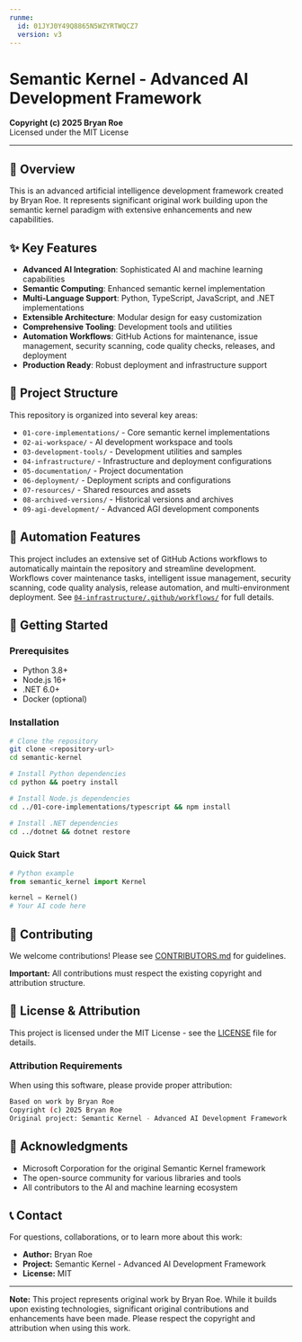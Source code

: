 ```yaml
---
runme:
  id: 01JYJ0Y49Q8865N5WZYRTWQCZ7
  version: v3
---
```


# Semantic Kernel - Advanced AI Development Framework

**Copyright (c) 2025 Bryan Roe**  
Licensed under the MIT License

---

## 🚀 Overview

This is an advanced artificial intelligence development framework created by Bryan Roe. It represents significant original work building upon the semantic kernel paradigm with extensive enhancements and new capabilities.

## ✨ Key Features

- **Advanced AI Integration**: Sophisticated AI and machine learning capabilities
- **Semantic Computing**: Enhanced semantic kernel implementation
- **Multi-Language Support**: Python, TypeScript, JavaScript, and .NET implementations
- **Extensible Architecture**: Modular design for easy customization
- **Comprehensive Tooling**: Development tools and utilities
- **Automation Workflows**: GitHub Actions for maintenance, issue management,
  security scanning, code quality checks, releases, and deployment
- **Production Ready**: Robust deployment and infrastructure support

## 📁 Project Structure

This repository is organized into several key areas:

- `01-core-implementations/` - Core semantic kernel implementations
- `02-ai-workspace/` - AI development workspace and tools
- `03-development-tools/` - Development utilities and samples
- `04-infrastructure/` - Infrastructure and deployment configurations
- `05-documentation/` - Project documentation
- `06-deployment/` - Deployment scripts and configurations
- `07-resources/` - Shared resources and assets
- `08-archived-versions/` - Historical versions and archives
- `09-agi-development/` - Advanced AGI development components

## 🤖 Automation Features

This project includes an extensive set of GitHub Actions workflows to
automatically maintain the repository and streamline development. Workflows cover
maintenance tasks, intelligent issue management, security scanning, code quality
analysis, release automation, and multi-environment deployment. See
[`04-infrastructure/.github/workflows/`](04-infrastructure/.github/workflows/)
for full details.

## 🚀 Getting Started

### Prerequisites

- Python 3.8+
- Node.js 16+
- .NET 6.0+
- Docker (optional)

### Installation

```bash {"id":"01JYJ0Y49H1P6BXMXV9F12Z6G3"}
# Clone the repository
git clone <repository-url>
cd semantic-kernel

# Install Python dependencies
cd python && poetry install

# Install Node.js dependencies
cd ../01-core-implementations/typescript && npm install

# Install .NET dependencies
cd ../dotnet && dotnet restore
```

### Quick Start

```python {"id":"01JYJ0Y49J0AB60P3EWFEZHSE3"}
# Python example
from semantic_kernel import Kernel

kernel = Kernel()
# Your AI code here
```

## 🤝 Contributing

We welcome contributions! Please see [CONTRIBUTORS.md](CONTRIBUTORS.md) for guidelines.

**Important:** All contributions must respect the existing copyright and attribution structure.

## 📜 License & Attribution

This project is licensed under the MIT License - see the [LICENSE](LICENSE) file for details.

### Attribution Requirements

When using this software, please provide proper attribution:

```sh {"id":"01JYJ0Y49KTTK5M6D1WYG28HAV"}
Based on work by Bryan Roe
Copyright (c) 2025 Bryan Roe
Original project: Semantic Kernel - Advanced AI Development Framework
```

## 🙏 Acknowledgments

- Microsoft Corporation for the original Semantic Kernel framework
- The open-source community for various libraries and tools
- All contributors to the AI and machine learning ecosystem

## 📞 Contact

For questions, collaborations, or to learn more about this work:

- **Author:** Bryan Roe
- **Project:** Semantic Kernel - Advanced AI Development Framework
- **License:** MIT

---

**Note:** This project represents original work by Bryan Roe. While it builds upon existing technologies, significant original contributions and enhancements have been made. Please respect the copyright and attribution when using this work.
